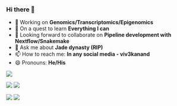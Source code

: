### Hi there 👋


- 🔭 Working on **Genomics/Transcriptomics/Epigenomics**
- 🌱 On a quest to learn **Everything I can**
- 👯 Looking forward to collaborate on **Pipeline development with Nextflow/Snakemake**
- 💬 Ask me about **Jade dynasty (RIP)**
- 📫 How to reach me: **In any social media - viv3kanand**
- 😄 Pronouns: **He/His**


<!--START_SECTION:waka-->
<!--END_SECTION:waka-->


![](http://github-profile-summary-cards.vercel.app/api/cards/profile-details?username=viv3kanand&theme=default)

![](http://github-profile-summary-cards.vercel.app/api/cards/repos-per-language?username=viv3kanand&theme=default) ![](http://github-profile-summary-cards.vercel.app/api/cards/most-commit-language?username=viv3kanand&theme=default)

![](http://github-profile-summary-cards.vercel.app/api/cards/stats?username=viv3kanand&theme=default) ![](http://github-profile-summary-cards.vercel.app/api/cards/productive-time?username=viv3kanand&theme=default&utcOffset=5.3)


